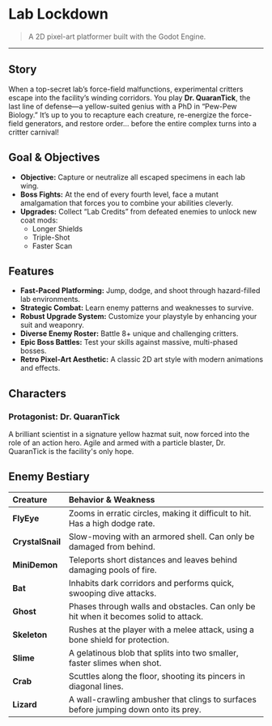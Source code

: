 # Lab Lockdown

> A 2D pixel-art platformer built with the Godot Engine.

---

## Story
When a top-secret lab’s force-field malfunctions, experimental critters escape into the facility’s winding corridors. You play **Dr. QuaranTick**, the last line of defense—a yellow-suited genius with a PhD in “Pew-Pew Biology.” It’s up to you to recapture each creature, re-energize the force-field generators, and restore order… before the entire complex turns into a critter carnival!

## Goal & Objectives

*   **Objective:** Capture or neutralize all escaped specimens in each lab wing.
*   **Boss Fights:** At the end of every fourth level, face a mutant amalgamation that forces you to combine your abilities cleverly.
*   **Upgrades:** Collect “Lab Credits” from defeated enemies to unlock new coat mods:
	*   Longer Shields
	*   Triple-Shot
	*   Faster Scan

## Features

*   **Fast-Paced Platforming:** Jump, dodge, and shoot through hazard-filled lab environments.
*   **Strategic Combat:** Learn enemy patterns and weaknesses to survive.
*   **Robust Upgrade System:** Customize your playstyle by enhancing your suit and weaponry.
*   **Diverse Enemy Roster:** Battle 8+ unique and challenging critters.
*   **Epic Boss Battles:** Test your skills against massive, multi-phased bosses.
*   **Retro Pixel-Art Aesthetic:** A classic 2D art style with modern animations and effects.

## Characters

### Protagonist: Dr. QuaranTick
A brilliant scientist in a signature yellow hazmat suit, now forced into the role of an action hero. Agile and armed with a particle blaster, Dr. QuaranTick is the facility's only hope.

## Enemy Bestiary

| Creature | Behavior & Weakness |
| :--- | :--- |
| **FlyEye** | Zooms in erratic circles, making it difficult to hit. Has a high dodge rate. |
| **CrystalSnail** | Slow-moving with an armored shell. Can only be damaged from behind. |
| **MiniDemon** | Teleports short distances and leaves behind damaging pools of fire. |
| **Bat** | Inhabits dark corridors and performs quick, swooping dive attacks. |
| **Ghost** | Phases through walls and obstacles. Can only be hit when it becomes solid to attack. |
| **Skeleton** | Rushes at the player with a melee attack, using a bone shield for protection. |
| **Slime** | A gelatinous blob that splits into two smaller, faster slimes when shot. |
| **Crab** | Scuttles along the floor, shooting its pincers in diagonal lines. |
| **Lizard** | A wall-crawling ambusher that clings to surfaces before jumping down onto its prey. |